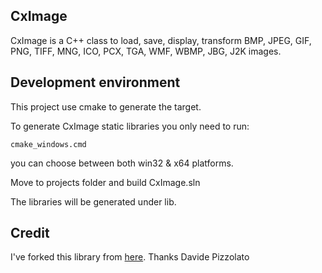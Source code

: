 ## CxImage

CxImage is a C++ class to load, save, display, transform BMP, JPEG, GIF, PNG, TIFF, MNG, ICO, PCX, TGA, WMF, WBMP, JBG, J2K images.

## Development environment

This project use cmake to generate the target.

To generate CxImage static libraries you only need to run:

```
cmake_windows.cmd
```

you can choose between both win32 & x64 platforms.

Move to projects folder and build CxImage.sln

The libraries will be generated under lib.

## Credit 
I've forked this library from [here](https://www.codeproject.com/Articles/1300/CxImage). Thanks Davide Pizzolato
